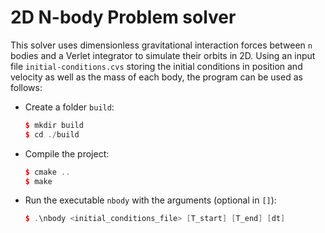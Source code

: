 # 2D N-body Problem solver

This solver uses dimensionless gravitational interaction forces between `n` bodies and a Verlet integrator to simulate their orbits in 2D. Using an input file `initial-conditions.cvs` storing the initial conditions in position and velocity as well as the mass of each body, the program can be used as follows:

- Create a folder `build`:
  ```cpp
  $ mkdir build
  $ cd ./build
  ````
- Compile the project:
  ```cpp
  $ cmake ..
  $ make
- Run the executable `nbody` with the arguments (optional in `[]`):
  ```cpp
  $ .\nbody <initial_conditions_file> [T_start] [T_end] [dt]
  ````
